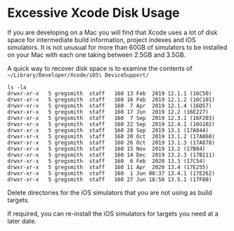 # Excessive Xcode Disk Usage

If you are developing on a Mac you will find that Xcode uses a lot of disk space for intermediate build information, project indexes and iOS simulators. It is not unusual for more than 60GB of simulators to be installed on your Mac with each one taking between 2.5GB and 3.5GB.

A quick way to recover disk space is to examine the contents of `~/Library/Developer/Xcode/iOS\ DeviceSupport/` 

```shell
ls -la
drwxr-xr-x   5 gregsmith  staff   160 13 Feb  2019 12.1.1 (16C50)
drwxr-xr-x   5 gregsmith  staff   160 16 Feb  2019 12.1.2 (16C101)
drwxr-xr-x   5 gregsmith  staff   160  7 Apr  2019 12.1.4 (16D57)
drwxr-xr-x   5 gregsmith  staff   160 17 Jun  2019 12.2 (16E227)
drwxr-xr-x   5 gregsmith  staff   160  7 Sep  2019 12.3.1 (16F203)
drwxr-xr-x   5 gregsmith  staff   160 22 Sep  2019 12.4.1 (16G102)
drwxr-xr-x   5 gregsmith  staff   160 28 Sep  2019 13.1 (17A844)
drwxr-xr-x   5 gregsmith  staff   160 20 Oct  2019 13.1.2 (17A860)
drwxr-xr-x   5 gregsmith  staff   160 26 Oct  2019 13.1.3 (17A878)
drwxr-xr-x   5 gregsmith  staff   160 15 Nov  2019 13.2 (17B84)
drwxr-xr-x   5 gregsmith  staff   160 14 Dec  2019 13.2.3 (17B111)
drwxr-xr-x   5 gregsmith  staff   160  6 Feb  2020 13.3 (17C54)
drwxr-xr-x   5 gregsmith  staff   160 11 Apr  2020 13.4 (17E255)
drwxr-xr-x   5 gregsmith  staff   160  1 Jun 08:37 13.4.1 (17E262)
drwxr-xr-x   5 gregsmith  staff   160 27 Jun 18:58 13.5.1 (17F80)
```

Delete directories for the iOS simulators that you are not using as build targets. 

If required, you can re-install the iOS simulators for targets you need at a later date.